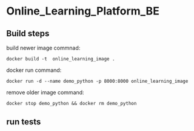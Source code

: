 # Online_Learning_Platform_BE

## Build steps

build newer image commnad:
```
docker build -t  online_learning_image . 
```
docker run command:
```
docker run -d --name demo_python -p 8000:8000 online_learning_image
```
remove older image command:
```
docker stop demo_python && docker rm demo_python
```

## run tests


